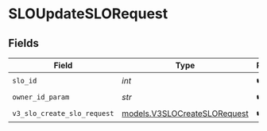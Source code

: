 # SLOUpdateSLORequest


## Fields

| Field                                                              | Type                                                               | Required                                                           | Description                                                        |
| ------------------------------------------------------------------ | ------------------------------------------------------------------ | ------------------------------------------------------------------ | ------------------------------------------------------------------ |
| `slo_id`                                                           | *int*                                                              | :heavy_check_mark:                                                 | N/A                                                                |
| `owner_id_param`                                                   | *str*                                                              | :heavy_check_mark:                                                 | N/A                                                                |
| `v3_slo_create_slo_request`                                        | [models.V3SLOCreateSLORequest](../models/v3slocreateslorequest.md) | :heavy_check_mark:                                                 | N/A                                                                |